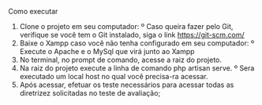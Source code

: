 Como executar 
1. Clone o projeto em seu computador:
    º Caso queira fazer pelo Git, verifique se você tem o Git instalado, siga o link https://git-scm.com/
2. Baixe o Xampp caso você não tenha configurado em seu computador:
    º Execute o Apache e o MySql que virá junto ao Xampp
3. No terminal, no prompt de comando, acesse a raiz do projeto.
4. Na raiz do projeto execute a linha de comando php artisan serve.
    º Sera executado um local host no qual você precisa-ra acessar.
5. Após acessar, efetuar os teste necessários para acessar todas as diretrizez solicitadas no teste de avaliação; 
